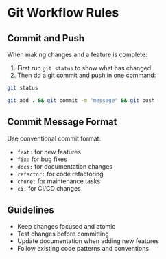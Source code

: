 # Git Workflow Rules

## Commit and Push
When making changes and a feature is complete:
1. First run `git status` to show what has changed
2. Then do a git commit and push in one command:

```bash
git status
```

```bash
git add . && git commit -m "message" && git push
```

## Commit Message Format
Use conventional commit format:
- `feat:` for new features
- `fix:` for bug fixes
- `docs:` for documentation changes
- `refactor:` for code refactoring
- `chore:` for maintenance tasks
- `ci:` for CI/CD changes

## Guidelines
- Keep changes focused and atomic
- Test changes before committing
- Update documentation when adding new features
- Follow existing code patterns and conventions
